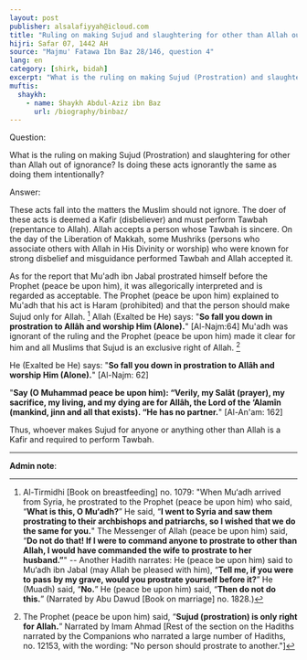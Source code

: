 ```yaml
---
layout: post
publisher: alsalafiyyah@icloud.com
title: "Ruling on making Sujud and slaughtering for other than Allah out of ignorance"
hijri: Safar 07, 1442 AH
source: "Majmu' Fatawa Ibn Baz 28/146, question 4"
lang: en
category: [shirk, bidah]
excerpt: "What is the ruling on making Sujud (Prostration) and slaughtering for other than Allah out of ignorance?"
muftis:
  shaykh: 
    - name: Shaykh Abdul-Aziz ibn Baz
      url: /biography/binbaz/
---
```


Question: 

What is the ruling on making Sujud (Prostration) and slaughtering for other than Allah out of ignorance? Is doing these acts ignorantly the same as doing them intentionally? 

Answer:

These acts fall into the matters the Muslim should not ignore. The doer of these acts is deemed a Kafir (disbeliever) and must perform Tawbah (repentance to Allah). Allah accepts a person whose Tawbah is sincere. On the day of the Liberation of Makkah, some Mushriks (persons who associate others with Allah in His Divinity or worship) who were known for strong disbelief and misguidance performed Tawbah and Allah accepted it. 

As for the report that Mu'adh ibn Jabal prostrated himself before the Prophet (peace be upon him), it was allegorically interpreted and is regarded as acceptable. The Prophet (peace be upon him) explained to Mu'adh that his act is Haram (prohibited) and that the person should make Sujud only for Allah. [^1] Allah (Exalted be He) says: "**So fall you down in prostration to Allâh and worship Him (Alone).**" [Al-Najm:64] Mu'adh was ignorant of the ruling and the Prophet (peace be upon him) made it clear for him and all Muslims that Sujud is an exclusive right of Allah. [^2] 

He (Exalted be He) says: "**So fall you down in prostration to Allâh and worship Him (Alone).**" [Al-Najm: 62]

"**Say (O Muhammad peace be upon him): “Verily, my Salât (prayer), my sacrifice, my living, and my dying are for Allâh, the Lord of the ‘Alamîn (mankind, jinn and all that exists). “He has no partner.**" [Al-An'am: 162]

Thus, whoever makes Sujud for anyone or anything other than Allah is a Kafir and required to perform Tawbah.

---

**Admin note**: 

[^1]: Al-Tirmidhi [Book on breastfeeding] no. 1079: "When Mu‘adh arrived from Syria, he prostrated to the Prophet (peace be upon him) who said, “**What is this, O Mu‘adh?**” He said, “**I went to Syria and saw them prostrating to their archbishops and patriarchs, so I wished that we do the same for you.**" The Messenger of Allah (peace be upon him) said, “**Do not do that! If I were to command anyone to prostrate to other than Allah, I would have commanded the wife to prostrate to her husband.”**" -- Another Hadith narrates: He (peace be upon him) said to Mu‘adh ibn Jabal (may Allah be pleased with him), “**Tell me, if you were to pass by my grave, would you prostrate yourself before it?**” He (Muadh) said, “**No.**” He (peace be upon him) said, “**Then do not do this.**” (Narrated by Abu Dawud [Book on marriage] no. 1828.)
[^2]: The Prophet (peace be upon him) said, “**Sujud (prostration) is only right for Allah.**” Narrated by Imam Ahmad [Rest of the section on the Hadiths narrated by the Companions who narrated a large number of Hadiths, no. 12153, with the wording: "No person should prostrate to another."] 


